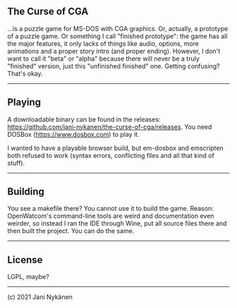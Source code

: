 ## The Curse of CGA

...is a puzzle game for MS-DOS with CGA graphics. Or, actually, a prototype of a puzzle game. Or something I call "finished prototype": the game has all the major features, it only lacks of things like audio, options, more animations and a proper story intro (and proper ending). However, I don't want to call it "beta" or "alpha" because there will never be a truly "finished" version, just this "unfinished finished" one. Getting confusing? That's okay.

-----

## Playing

A downloadable binary can be found in the releases: https://github.com/jani-nykanen/the-curse-of-cga/releases. You need DOSBox (https://www.dosbox.com) to play it.

I wanted to have a playable browser build, but em-dosbox and emscripten both refused to work (syntax errors, conflicting files and all that kind of stuff).

-----

## Building

You see a makefile there? You cannot use it to build the game. Reason: OpenWatcom's command-line tools are weird and documentation even weirder, so instead I ran the IDE through Wine, put all source files there and then built the project. You can do the same.

-----

## License

LGPL, maybe?


-----

(c) 2021 Jani Nykänen

